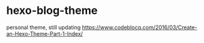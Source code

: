 # hexo-blog-theme

personal theme, still updating
https://www.codeblocq.com/2016/03/Create-an-Hexo-Theme-Part-1-Index/
